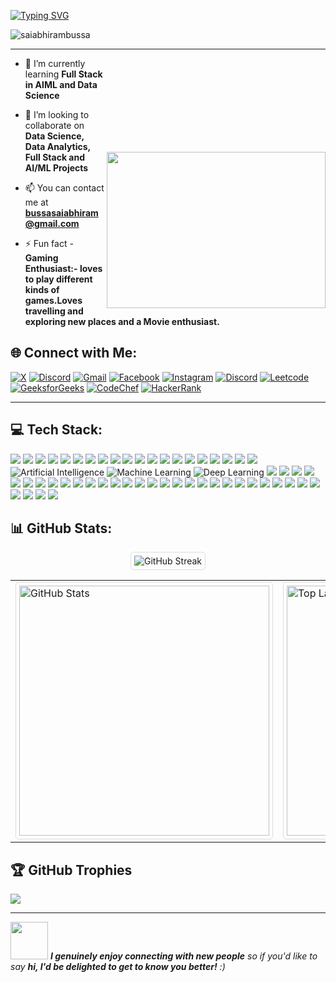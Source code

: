 [![Typing SVG](https://readme-typing-svg.demolab.com?font=Fira+Code&pause=1000&color=F74727&width=435&lines=Hi+I'm+Sai+Abhiram+Bussa+%F0%9F%91%8B;AI%2FML+Developer%3C%2F%3E)](https://git.io/typing-svg)
<p align="left"> <img src="https://komarev.com/ghpvc/?username=saiabhirambussa&label=Profile%20views&color=0e75b6&style=flat" alt="saiabhirambussa" /> </p>

<!-- <h3 align="center">Code, create, and conquer - shaping the future with every project!</h3> -->

---
<!--mario image-->
<img align="right" src="https://user-images.githubusercontent.com/74038190/225813708-98b745f2-7d22-48cf-9150-083f1b00d6c9.gif" width="350" style="margin-top: 150px" height="250px">




- 🌱 I’m currently learning **Full Stack in AIML and Data Science**

- 👯 I’m looking to collaborate on **Data Science, Data Analytics, Full Stack and AI/ML Projects**

- 📫 You can contact me at **bussasaiabhiram@gmail.com**

- ⚡ Fun fact - **Gaming Enthusiast:- loves to play different kinds of games.Loves travelling and exploring new places and a Movie enthusiast.**

## 🌐 Connect with Me:
[![X](https://img.shields.io/badge/X-000000?style=for-the-badge&logo=x&logoColor=white)](https://x.com/bussasaiabhiram)
[![Discord](https://img.shields.io/badge/LinkedIn-0077B5?style=for-the-badge&logo=linkedin&logoColor=white)](https://www.linkedin.com/in/sai-abhiram-bussa-204722246/) 
[![Gmail](https://img.shields.io/badge/Gmail-D14836?style=for-the-badge&logo=gmail&logoColor=white)](mailto:bussasaiabhiram@gmail.com)
[![Facebook](https://img.shields.io/badge/Facebook-1877F2?style=for-the-badge&logo=facebook&logoColor=white)](https://www.facebook.com/saiabhiram.bussa.5)
[![Instagram](https://img.shields.io/badge/Instagram-E4405F?style=for-the-badge&logo=instagram&logoColor=white)](https://www.instagram.com/sai_abhiram_bussa/)
[![Discord](https://img.shields.io/badge/Discord-5865F2?style=for-the-badge&logo=discord&logoColor=white)](https://discord.gg/https://abhiop69)
[![Leetcode](    https://img.shields.io/badge/-LeetCode-FFA116?style=for-the-badge&logo=LeetCode&logoColor=black)](https://leetcode.com/u/saiabhirambussa/)
[![GeeksforGeeks](https://img.shields.io/badge/-GeeksforGeeks-2F8D46?style=for-the-badge&logo=GeeksforGeeks&logoColor=white)](https://www.geeksforgeeks.org/user/bussasaihn4e/)
[![CodeChef](https://img.shields.io/badge/-CodeChef-5B4638?style=for-the-badge&logo=CodeChef&logoColor=white)](https://www.codechef.com/users/saiabhiram69)
[![HackerRank](https://img.shields.io/badge/-HackerRank-2EC866?style=for-the-badge&logo=HackerRank&logoColor=white)](https://www.hackerrank.com/profile/bussasaiabhiram)




---

## 💻 Tech Stack:
[![](https://img.shields.io/badge/C-00599C?style=for-the-badge&logo=c&logoColor=white)](https://www.cprogramming.com)
[![](https://img.shields.io/badge/C++-00599C?style=for-the-badge&logo=c%2B%2B&logoColor=white)](https://isocpp.org/)
[![](https://img.shields.io/badge/Java-ED8B00?style=for-the-badge&logo=java&logoColor=white)](https://www.java.com/en/)
[![](https://img.shields.io/badge/Python-FFD43B?style=for-the-badge&logo=python&logoColor=darkgreen)](https://www.python.org)
[![](https://img.shields.io/badge/conda-342B029.svg?&style=for-the-badge&logo=anaconda&logoColor=white)](https://www.anaconda.com)
[![](https://img.shields.io/badge/Numpy-013243?style=for-the-badge&logo=numpy&logoColor=white)](https://numpy.org/)
[![](https://img.shields.io/badge/Pandas-2C2D72?style=for-the-badge&logo=pandas&logoColor=white)](https://pandas.pydata.org)
 [![](https://img.shields.io/badge/TensorFlow-FF6F00?style=for-the-badge&logo=TensorFlow&logoColor=white)](https://www.tensorflow.org)
[![](https://img.shields.io/badge/Keras-D00000?style=for-the-badge&logo=Keras&logoColor=white)](https://keras.io)
 [![](https://img.shields.io/badge/scikit_learn-F7931E?style=for-the-badge&logo=scikit-learn&logoColor=white)](https://scikit-learn.org/stable/)
 [![](https://img.shields.io/badge/SciPy-654FF0?style=for-the-badge&logo=SciPy&logoColor=white)](https://www.scipy.org)
 [![](https://img.shields.io/badge/PyTorch-EE4C2C?style=for-the-badge&logo=PyTorch&logoColor=white)](https://pytorch.org)
[![](https://img.shields.io/badge/JavaScript-F7DF1E?style=for-the-badge&logo=javascript&logoColor=black)](https://developer.mozilla.org/en-US/docs/Web/JavaScript)
[![](https://img.shields.io/badge/Django-092E20?style=for-the-badge&logo=django&logoColor=white)](https://www.djangoproject.com/)
[![](https://img.shields.io/badge/Kaggle-20BEFF?style=for-the-badge&logo=kaggle&logoColor=white)](https://www.kaggle.com/)
[![](https://img.shields.io/badge/Colab-F9AB00?style=for-the-badge&logo=googlecolab&color=525252)](https://colab.research.google.com)
[![](https://img.shields.io/badge/Git-F05032?style=for-the-badge&logo=git&logoColor=white)](https://git-scm.com/)
[![](https://img.shields.io/badge/HTML5-E34F26?style=for-the-badge&logo=html5&logoColor=white)](https://developer.mozilla.org/en-US/docs/Web/Guide/HTML/HTML5)
[![](https://img.shields.io/badge/Tailwind_CSS-06B6D4?style=for-the-badge&logo=tailwind-css&logoColor=white)](https://tailwindcss.com/)
[![](https://img.shields.io/badge/React-20232A?style=for-the-badge&logo=react&logoColor=61DAFB)](https://reactjs.org/)
![Artificial Intelligence](https://img.shields.io/badge/Artificial%20Intelligence-%23FF6F00.svg?style=for-the-badge&logo=openai&logoColor=white)
![Machine Learning](https://img.shields.io/badge/Machine%20Learning-%23F7931E.svg?style=for-the-badge&logo=python&logoColor=white)
![Deep Learning](https://img.shields.io/badge/Deep%20Learning-%230072C6.svg?style=for-the-badge&logo=pytorch&logoColor=white)
[<img src = "https://img.shields.io/badge/MongoDB-4EA94B?style=for-the-badge&logo=mongodb&logoColor=white"/>](https://www.mongodb.com/)
[![](https://img.shields.io/badge/MySQL-00000F?style=for-the-badge&logo=mysql&logoColor=white)](https://www.mysql.com)
[![](https://img.shields.io/badge/PostgreSQL-4169E1?style=for-the-badge&logo=postgresql&logoColor=white)](https://www.postgresql.org/)
[![](https://img.shields.io/badge/Flask-000000?style=for-the-badge&logo=flask&logoColor=white)](https://flask.palletsprojects.com/)
[![](https://img.shields.io/badge/RESTful_API-FF6F00?style=for-the-badge&logo=api&logoColor=white)]()
[![](https://img.shields.io/badge/Matplotlib-11557C?style=for-the-badge&logo=matplotlib&logoColor=white)](https://matplotlib.org/)
[![](https://img.shields.io/badge/Seaborn-3D3D3D?style=for-the-badge&logo=python&logoColor=lightblue)](https://seaborn.pydata.org/)
[![](https://img.shields.io/badge/Spark%20ML-FDEE21?style=for-the-badge&logo=apachespark&logoColor=black)](https://spark.apache.org/mllib/)
[![](https://img.shields.io/badge/DataDog-632CA6?style=for-the-badge&logo=datadog&logoColor=white)](https://www.datadoghq.com/)
[![](https://img.shields.io/badge/Big%20Data-FF8C00?style=for-the-badge&logo=databricks&logoColor=white)]()
[![](https://img.shields.io/badge/Hadoop-66CCFF?style=for-the-badge&logo=apachehadoop&logoColor=black)](https://hadoop.apache.org/)
[![](https://img.shields.io/badge/Apache%20Spark-E25A1C?style=for-the-badge&logo=apachespark&logoColor=white)](https://spark.apache.org/)
[![](https://img.shields.io/badge/Next.js-000000?style=for-the-badge&logo=nextdotjs&logoColor=white)](https://nextjs.org/)
[![](https://img.shields.io/badge/Node.js-339933?style=for-the-badge&logo=nodedotjs&logoColor=white)](https://nodejs.org/)
[![](https://img.shields.io/badge/Express.js-404D59?style=for-the-badge&logo=express&logoColor=white)](https://expressjs.com/)
[![](https://img.shields.io/badge/Dart-0175C2?style=for-the-badge&logo=dart&logoColor=white)](https://dart.dev/)
[![](https://img.shields.io/badge/Flutter-02569B?style=for-the-badge&logo=flutter&logoColor=white)](https://flutter.dev/)
[![](https://img.shields.io/badge/Firebase-FFCA28?style=for-the-badge&logo=firebase&logoColor=black)](https://firebase.google.com/)
[![](https://img.shields.io/badge/Postman-FF6C37?style=for-the-badge&logo=postman&logoColor=white)](https://www.postman.com/)
[![](https://img.shields.io/badge/Vercel-000000?style=for-the-badge&logo=vercel&logoColor=white)](https://vercel.com/)
[![](https://img.shields.io/badge/Render-0090FF?style=for-the-badge&logo=render&logoColor=white)](https://render.com/)
[![](https://img.shields.io/badge/Power%20BI-F2C811?style=for-the-badge&logo=powerbi&logoColor=black)](https://powerbi.microsoft.com/)
[![](https://img.shields.io/badge/Tableau-E97627?style=for-the-badge&logo=tableau&logoColor=white)](https://www.tableau.com/)
[![](https://img.shields.io/badge/MS%20Excel-217346?style=for-the-badge&logo=microsoft-excel&logoColor=white)](https://www.microsoft.com/en-in/microsoft-365/excel)
[![](https://img.shields.io/badge/DAX-0078D4?style=for-the-badge&logo=microsoft&logoColor=white)]()
[![](https://img.shields.io/badge/Snowflake-56B9EB?style=for-the-badge&logo=snowflake&logoColor=white)](https://www.snowflake.com/)
[![](https://img.shields.io/badge/LangChain-00B1B1?style=for-the-badge&logo=python&logoColor=white)](https://www.langchain.com/)
[![](https://img.shields.io/badge/HuggingFace-FCCB00?style=for-the-badge&logo=huggingface&logoColor=black)](https://huggingface.co/)
[![](https://img.shields.io/badge/RAG-FF6F00?style=for-the-badge&logo=openai&logoColor=white)]()
[![](https://img.shields.io/badge/MLOps-3C3C3C?style=for-the-badge&logo=mlflow&logoColor=white)](https://mlflow.org/)
[![](https://img.shields.io/badge/Google%20Cloud-4285F4?style=for-the-badge&logo=googlecloud&logoColor=white)](https://cloud.google.com/)
[![](https://img.shields.io/badge/AWS-232F3E?style=for-the-badge&logo=amazonaws&logoColor=white)](https://aws.amazon.com/)
[![](https://img.shields.io/badge/Microsoft%20Azure-0078D4?style=for-the-badge&logo=microsoftazure&logoColor=white)](https://azure.microsoft.com/)




## 📊 GitHub Stats:
<p align="center">
  <img 
    src="https://github-readme-streak-stats.herokuapp.com/?user=saiabhirambussa&theme=codeSTACKr&hide_border=true" 
    alt="GitHub Streak" 
    style="border: 1px solid #ddd; border-radius: 5px; padding: 5px;" 
  />
  <br/>
  <table>
    <tr>
      <td>
        <img 
          src="https://github-readme-stats.vercel.app/api?username=saiabhirambussa&theme=codeSTACKr&hide_border=true&include_all_commits=false&count_private=false" 
          alt="GitHub Stats" 
          width="400" 
          style="border: 1px solid #ddd; border-radius: 5px; padding: 5px;" 
        />
      </td>
      <td>
        <img 
          src="https://github-readme-stats.vercel.app/api/top-langs/?username=saiabhirambussa&theme=codeSTACKr&hide_border=true&include_all_commits=false&count_private=false&layout=compact" 
          alt="Top Languages" 
          width="400" 
          style="border: 1px solid #ddd; border-radius: 5px; padding: 5px;" 
        />
      </td>
    </tr>
  </table>
</p>


  
 




## 🏆 GitHub Trophies
![](https://github-profile-trophy.vercel.app/?username=saiabhirambussa&theme=radical&no-frame=false&no-bg=true&margin-w=4)

---

<img src="https://media.giphy.com/media/LnQjpWaON8nhr21vNW/giphy.gif" width="60"> <em><b>I genuinely enjoy connecting with new people</b> so if you'd like to say <b>hi, I'd be delighted to get to know you better!</b> :)</em>






